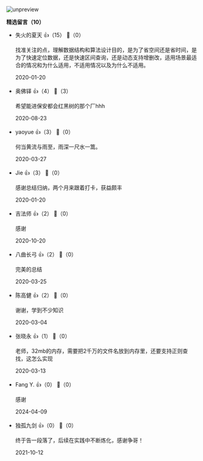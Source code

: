 ![unpreview](https://static001.geekbang.org/resource/image/52/ce/52788574ceabff1adbdebfe69d3debce.jpg?wh=1243%2A2596)
<div><strong>精选留言（10）</strong></div><ul>
<li><span>失火的夏天</span> 👍（15） 💬（0）<p>找准关注的点，理解数据结构和算法设计目的，是为了省空间还是省时间，是为了快速定位数据，还是快速区间查询，还是动态支持增删改，适用场景最适合的情况和为什么适用，不适用情况以及为什么不适用。</p>2020-01-20</li><br/><li><span>奥佛铎</span> 👍（4） 💬（3）<p>希望能进保安都会红黑树的那个厂hhh</p>2020-08-23</li><br/><li><span>yaoyue</span> 👍（3） 💬（0）<p>何当黄流与雨至，雨深一尺水一篙。</p>2020-03-27</li><br/><li><span>Jie</span> 👍（3） 💬（0）<p>感谢总结归纳，两个月来跟着打卡，获益颇丰</p>2020-01-20</li><br/><li><span>吉法师</span> 👍（2） 💬（0）<p>感谢</p>2020-10-20</li><br/><li><span>八曲长弓</span> 👍（2） 💬（0）<p>完美的总结</p>2020-03-25</li><br/><li><span>陈高健</span> 👍（2） 💬（0）<p>谢谢，学到不少知识</p>2020-03-04</li><br/><li><span>张晓永</span> 👍（1） 💬（0）<p>老师，32mb的内存，需要把2千万的文件名放到内存里，还要支持正则查找，这怎么实现</p>2020-03-13</li><br/><li><span>Fang Y.</span> 👍（0） 💬（0）<p>感谢</p>2024-04-09</li><br/><li><span>独孤九剑</span> 👍（0） 💬（0）<p>终于告一段落了，后续在实践中不断炼化，感谢争哥！</p>2021-10-12</li><br/>
</ul>